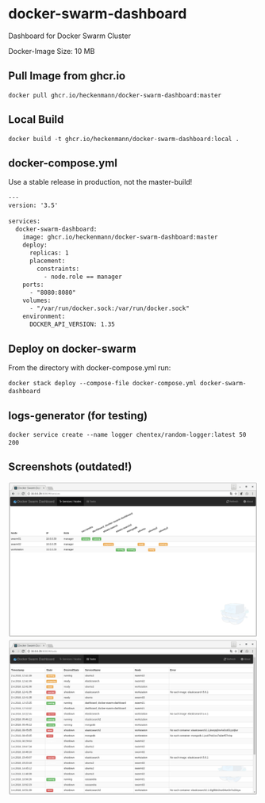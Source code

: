 # docker-swarm-dashboard
Dashboard for Docker Swarm Cluster

Docker-Image Size: 10 MB

## Pull Image from ghcr.io
```
docker pull ghcr.io/heckenmann/docker-swarm-dashboard:master
```

## Local Build
```
docker build -t ghcr.io/heckenmann/docker-swarm-dashboard:local .
```

## docker-compose.yml
Use a stable release in production, not the master-build!
```
---
version: '3.5'

services:
  docker-swarm-dashboard:
    image: ghcr.io/heckenmann/docker-swarm-dashboard:master
    deploy:
      replicas: 1
      placement:
        constraints:
          - node.role == manager
    ports:
      - "8080:8080"
    volumes:
      - "/var/run/docker.sock:/var/run/docker.sock"
    environment:
      DOCKER_API_VERSION: 1.35
```

## Deploy on docker-swarm
From the directory with docker-compose.yml run:
```
docker stack deploy --compose-file docker-compose.yml docker-swarm-dashboard
```

## logs-generator (for testing)
```
docker service create --name logger chentex/random-logger:latest 50 200
```

## Screenshots (outdated!)

![Container Dashboard](screenshots/container.png)
![Tasks Timeline](screenshots/tasks.png)
